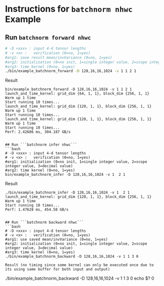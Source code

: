# Instructions for ```batchnorm nhwc``` Example

## Run ```batchnorm forward nhwc```
```bash
# -D <xxx> : input 4-d tensor lengths
# -v <x> :   verification (0=no, 1=yes)
#arg1: save result mean/invVariance (0=no, 1=yes)
#arg2: initialization (0=no init, 1=single integer value, 2=scope integer value, 3=decimal value)
#arg3: time kernel (0=no, 1=yes) 
./bin/example_batchnorm_forward -D 128,16,16,1024 -v 1 1 2 1
```

Result 
```
bin/example_batchnorm_forward -D 128,16,16,1024 -v 1 1 2 1
launch_and_time_kernel: grid_dim {64, 1, 1}, block_dim {256, 1, 1} 
Warm up 1 time
Start running 10 times...
launch_and_time_kernel: grid_dim {120, 1, 1}, block_dim {256, 1, 1} 
Warm up 1 time
Start running 10 times...
launch_and_time_kernel: grid_dim {120, 1, 1}, block_dim {256, 1, 1} 
Warm up 1 time
Start running 10 times...
Perf: 2.42686 ms, 304.187 GB/s


## Run ```batchnorm infer nhwc```
```bash
# -D <xxx> : input 4-d tensor lengths
# -v <x> :   verification (0=no, 1=yes)
#arg1: initialization (0=no init, 1=single integer value, 2=scope integer value, 3=decimal value)
#arg2: time kernel (0=no, 1=yes)
bin/example_batchnorm_infer -D 128,16,16,1024 -v 1  2 1
```

Result
```
./bin/example_batchnorm_infer -D 128,16,16,1024 -v 1  2 1
launch_and_time_kernel: grid_dim {120, 1, 1}, block_dim {256, 1, 1} 
Warm up 1 time
Start running 10 times...
Perf: 1.47628 ms, 454.58 GB/s


## Run ```batchnorm backward nhwc```
```bash
# -D <xxx> : input 4-d tensor lengths
# -v <x> :   verification (0=no, 1=yes)
#arg1: use saved mean/invVariance (0=no, 1=yes)
#arg2: initialization (0=no init, 1=single integer value, 2=scope integer value, 3=decimal value)
#arg3: time kernel (0=no, 1=yes)
./bin/example_batchnorm_backward -D 128,16,16,1024 -v 1 1 3 0

Result (no timing since some kernel can only be executed once due to its using same buffer for both input and output)
```
./bin/example_batchnorm_backward -D 128,16,16,1024 -v 1 1 3 0
echo $?
0

